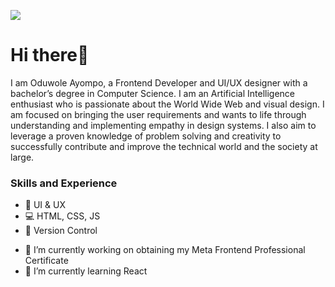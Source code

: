 ![](https://arturssmirnovs.github.io/github-profile-readme-generator/images/banner.png)

# Hi there👋

I am Oduwole Ayompo, a Frontend Developer and UI/UX designer with a bachelor’s degree in Computer Science. I am an Artificial Intelligence enthusiast who is passionate about the World Wide Web and visual design. I am focused on bringing the user requirements and wants to life through understanding and implementing empathy in design systems. I also aim to leverage a proven knowledge of problem solving and creativity to successfully contribute and improve the technical world and the society at large.

### Skills and Experience
* 📱  UI & UX
* 💻 HTML, CSS, JS
* 👮 Version Control


- 🔭 I’m currently working on obtaining my Meta Frontend Professional Certificate 
- 🌱 I’m currently learning React 

